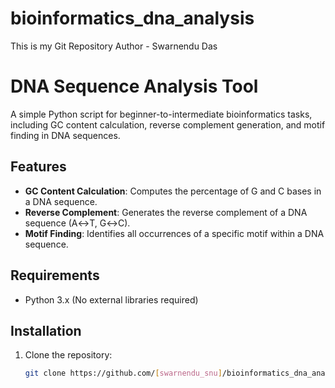 # bioinformatics_dna_analysis
This is my Git Repository
Author - Swarnendu Das
# DNA Sequence Analysis Tool

A simple Python script for beginner-to-intermediate bioinformatics tasks, including GC content calculation, reverse complement generation, and motif finding in DNA sequences.

## Features
- **GC Content Calculation**: Computes the percentage of G and C bases in a DNA sequence.
- **Reverse Complement**: Generates the reverse complement of a DNA sequence (A↔T, G↔C).
- **Motif Finding**: Identifies all occurrences of a specific motif within a DNA sequence.

## Requirements
- Python 3.x (No external libraries required)

## Installation
1. Clone the repository:
   ```bash
   git clone https://github.com/[swarnendu_snu]/bioinformatics_dna_analysis.git
